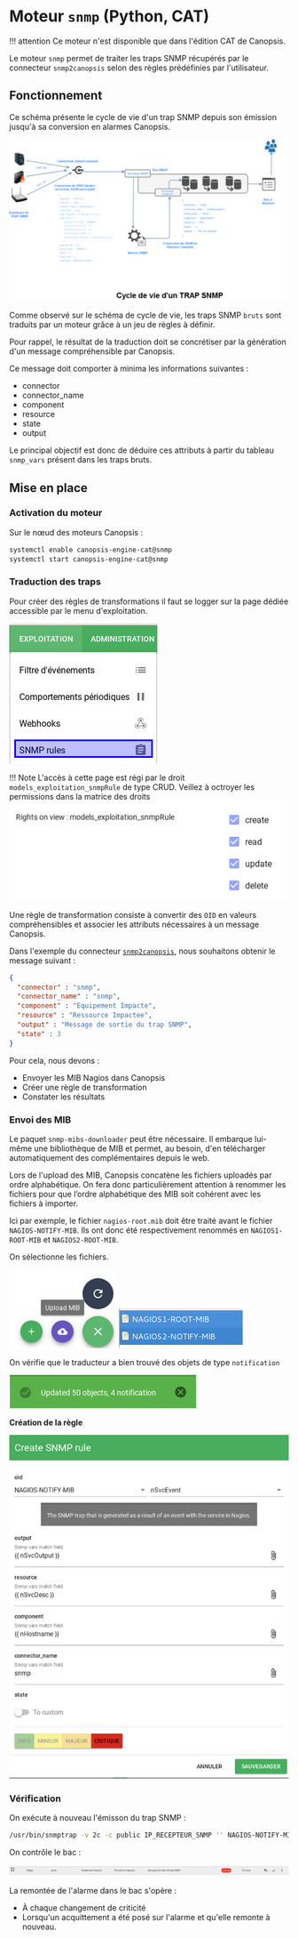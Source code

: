 # Moteur `snmp` (Python, CAT)

!!! attention
    Ce moteur n'est disponible que dans l'édition CAT de Canopsis.

Le moteur `snmp` permet de traiter les traps SNMP récupérés par le connecteur `snmp2canopsis` selon des règles prédéfinies par l'utilisateur.

## Fonctionnement

Ce schéma présente le cycle de vie d'un trap SNMP depuis son émission jusqu'à sa conversion en alarmes Canopsis.

![img1](img/Cycle_vie_trap_snmp.png)

Comme observé sur le schéma de cycle de vie, les traps SNMP `bruts` sont traduits par un moteur grâce à un jeu de règles à définir.

Pour rappel, le résultat de la traduction doit se concrétiser par la génération d'un message compréhensible par Canopsis.

Ce message doit comporter à minima les informations suivantes :

*  connector
*  connector\_name
*  component
*  resource
*  state
*  output

Le principal objectif est donc de déduire ces attributs à partir du tableau `snmp_vars` présent dans les traps bruts.

## Mise en place

### Activation du moteur

Sur le nœud des moteurs Canopsis :

```sh
systemctl enable canopsis-engine-cat@snmp
systemctl start canopsis-engine-cat@snmp
```

### Traduction des traps

Pour créer des règles de transformations il faut se logger sur la page dédiée accessible par le menu d'exploitation.

![Menu exploitation](img/menu_exploitation_snmprules.png)

!!! Note
    L'accès à cette page est régi par le droit `models_exploitation_snmpRule` de type CRUD.
    Veillez à octroyer les permissions dans la matrice des droits ![Droit SNMPRULE](img/droit_snmprule.png)


Une règle de transformation consiste à convertir des `OID` en valeurs compréhensibles et associer les attributs nécessaires à un message Canopsis.

Dans l'exemple du connecteur [`snmp2canopsis`](../../interconnexions/Supervision/SNMPtrap.md), nous souhaitons obtenir le message suivant :

```json
{
  "connector" : "snmp",
  "connector_name" : "snmp",
  "component" : "Equipement Impacte",
  "resource" : "Ressource Impactee",
  "output" : "Message de sortie du trap SNMP",
  "state" : 3
}
```

Pour cela, nous devons :

*  Envoyer les MIB Nagios dans Canopsis
*  Créer une règle de transformation
*  Constater les résultats

### Envoi des MIB

Le paquet `snmp-mibs-downloader` peut être nécessaire. Il embarque lui-même une bibliothèque de MIB et permet, au besoin, d'en télécharger automatiquement des complémentaires depuis le web.

Lors de l'upload des MIB, Canopsis concatène les fichiers uploadés par ordre
alphabétique. On fera donc particulièrement attention à renommer les fichiers
pour que l’ordre alphabétique des MIB soit cohérent avec les fichiers à importer.

Ici par exemple, le fichier `nagios-root.mib` doit être traité avant le fichier `NAGIOS-NOTIFY-MIB`. Ils ont donc été respectivement renommés en `NAGIOS1-ROOT-MIB` et `NAGIOS2-ROOT-MIB`.

On sélectionne les fichiers.

![img2](img/scenario_e1.png) ![img3](img/scenario_e2.png)

On vérifie que le traducteur a bien trouvé des objets de type `notification`

![img4](img/scenario_e3.png)

**Création de la règle**

![img5](img/scenario_e4.png)

### Vérification

On exécute à nouveau l'émisson du trap SNMP :

```sh
/usr/bin/snmptrap -v 2c -c public IP_RECEPTEUR_SNMP '' NAGIOS-NOTIFY-MIB::nSvcEvent nSvcHostname s "Equipement Impacte" nSvcDesc s "Ressource Impactee" nSvcStateID i 3 nSvcOutput s "Message de sortie du trap SNMP"
```

On contrôle le bac :

![img6](img/scenario_e5.png)

La remontée de l'alarme dans le bac s'opère :

- À chaque changement de criticité
- Lorsqu'un acquittement a été posé sur l'alarme et qu'elle remonte à nouveau.
